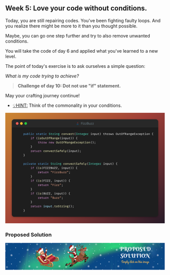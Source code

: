 ## Week 5: Love your code without conditions.

Today, you are still repairing codes. You've been fighting faulty loops.
And you realize there might be more to it than you thought possible.

Maybe, you can go one step further and try to also remove unwanted conditions.

You will take the code of day 6 and applied what you've learned to a new level.

The point of today's exercise is to ask ourselves a simple question:

_What is my code trying to achieve?_

>**Challenge of day 10: Dot not use "if" statement.**

May your crafting journey continue!

- <u>💡HINT:</u> Think of the commonality in your conditions.

![snippet of the day](snippet.png)

### Proposed Solution
[![Proposed Solution Guide](../../img/proposed-solution.png)](solution/step-by-step.md)